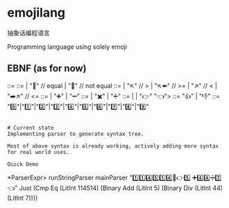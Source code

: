 # emojilang
抽象话编程语言

Programming language using solely emoji

## EBNF (as for now)
<expr> ::= <equality>
<equality> ::= <relational> 
             | <relational> "🙆" <relational>  // equal
             | <relational> "🙅" <relational> // not equal
<relational> ::= <adds>
               | <adds> "↖️" <adds> // >
               | <adds> "↖️⬅️" <adds> // >=
               | <adds> "↗️" <adds> // <
               | <adds> "➡️↗️" <adds> // <=
<adds> ::= <muls>
         | <adds> "➕" <muls>
         | <adds> "➖" <muls>
<muls> ::= <atom>
         | <muls> "✖️" <atom> 
         | <muls> "➗" <atom>
<atom> ::= <bool> 
         | <digit> 
         | "👉" <expr> "👈">
<bool> ::= "👍" | "👎"
<digit> ::= "0️⃣"|"1️⃣"|"2️⃣"|"3️⃣"|"4️⃣"|"5️⃣"|"6️⃣"|"7️⃣"|"8️⃣"|"9️⃣"
```

# Current state
Implementing parser to generate syntax tree.

Most of above syntax is already working, actively adding more syntax for real world uses.

Quick Demo
```
*ParserExpr> runStringParser mainParser "1️⃣1️⃣4️⃣5️⃣1️⃣4️⃣🙆👉5️⃣ ➕4️⃣4️⃣➗7️⃣👈"
Just (Cmp Eq (LitInt 114514) (Binary Add (LitInt 5) (Binary Div (LitInt 44) (LitInt 7))))
```
